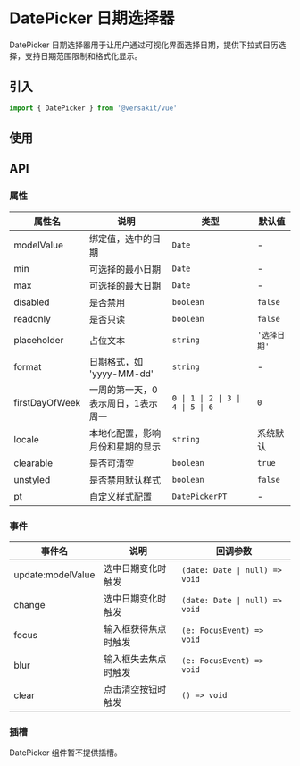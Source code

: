 # DatePicker 日期选择器

DatePicker 日期选择器用于让用户通过可视化界面选择日期，提供下拉式日历选择，支持日期范围限制和格式化显示。

<Link link="https://versakit.github.io/Versakit-Vue/storybook/?path=/story/%E7%BB%84%E4%BB%B6-datepicker-%E6%97%A5%E6%9C%9F%E9%80%89%E6%8B%A9%E5%99%A8--basic"/>

## 引入

```typescript
import { DatePicker } from '@versakit/vue'
```

## 使用

<demo vue="./example/index.vue" />

## API

### 属性

| 属性名         | 说明                               | 类型                              | 默认值       |
| -------------- | ---------------------------------- | --------------------------------- | ------------ |
| modelValue     | 绑定值，选中的日期                 | `Date`                            | -            |
| min            | 可选择的最小日期                   | `Date`                            | -            |
| max            | 可选择的最大日期                   | `Date`                            | -            |
| disabled       | 是否禁用                           | `boolean`                         | `false`      |
| readonly       | 是否只读                           | `boolean`                         | `false`      |
| placeholder    | 占位文本                           | `string`                          | `'选择日期'` |
| format         | 日期格式，如 'yyyy-MM-dd'          | `string`                          | -            |
| firstDayOfWeek | 一周的第一天，0表示周日，1表示周一 | `0 \| 1 \| 2 \| 3 \| 4 \| 5 \| 6` | `0`          |
| locale         | 本地化配置，影响月份和星期的显示   | `string`                          | 系统默认     |
| clearable      | 是否可清空                         | `boolean`                         | `true`       |
| unstyled       | 是否禁用默认样式                   | `boolean`                         | `false`      |
| pt             | 自定义样式配置                     | `DatePickerPT`                    | -            |

### 事件

| 事件名            | 说明                 | 回调参数                       |
| ----------------- | -------------------- | ------------------------------ |
| update:modelValue | 选中日期变化时触发   | `(date: Date \| null) => void` |
| change            | 选中日期变化时触发   | `(date: Date \| null) => void` |
| focus             | 输入框获得焦点时触发 | `(e: FocusEvent) => void`      |
| blur              | 输入框失去焦点时触发 | `(e: FocusEvent) => void`      |
| clear             | 点击清空按钮时触发   | `() => void`                   |

### 插槽

DatePicker 组件暂不提供插槽。
